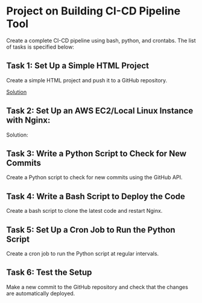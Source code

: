 # Project on Building CI-CD Pipeline Tool

Create a complete CI-CD pipeline using bash, python, and crontabs. The list of tasks is specified below: 


## Task 1: Set Up a Simple HTML Project 
Create a simple HTML project and push it to a GitHub repository. 

[Solution](simple_html_file.html)


## Task 2: Set Up an AWS EC2/Local Linux Instance with Nginx:
Solution:



## Task 3: Write a Python Script to Check for New Commits
 Create a Python script to check for new commits using the GitHub API.
 
 
## Task 4: Write a Bash Script to Deploy the Code
Create a bash script to clone the latest code and restart Nginx.


## Task 5: Set Up a Cron Job to Run the Python Script
Create a cron job to run the Python script at regular intervals.


## Task 6: Test the Setup 
Make a new commit to the GitHub repository and check that the changes are automatically deployed. 

